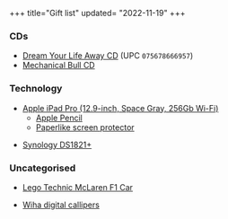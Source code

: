+++
title="Gift list"
updated= "2022-11-19"
+++

### CDs
- [Dream Your Life Away CD](https://www.discogs.com/release/7992930) (UPC `075678666957`)
- [Mechanical Bull CD](https://www.discogs.com/master/599554?format=CD)

<!--### Clothes
- [Darn Tough Quarter Light socks](https://darntough.com/collections/mens-1-4-socks/products/mens-light-hiker-quarter-lightweight-hiking-sock-last-chance) ([military discount](https://darntough.com/pages/exclusive-discounts))
- [Patagonia beanie (Black)](https://www.patagonia.com/product/everyday-beanie/194187036997.html)
- [Patagonia Torrentshell (Black, Medium)](https://www.patagonia.com/product/mens-torrentshell-3l-rain-jacket/192964428010.html)

### Flat
- [Dyson v8](https://www.dyson.com/vacuum-cleaners/cordless/v8/absolute/silver-nickel)
- [IKEA glass container (14oz)](https://www.ikea.com/us/en/p/ikea-365-food-container-with-lid-round-glass-plastic-s09269094)
- [IKEA glass container (34oz)](https://www.ikea.com/us/en/p/ikea-365-food-container-with-lid-rectangular-glass-plastic-s89269071)
- [Lee Valley measuring spoons](https://www.leevalley.com/en-us/shop/kitchen/measurement/measuring-spoons/45139-spice-jar-measuring-spoons)
- [Lee Valley spatula](https://www.leevalley.com/en-us/shop/kitchen/cooking-utensils/spatulas/62804-stainless-steel-spatula)
- [Monoprice hight-adjustable desk frame](https://www.monoprice.com/product?p_id=36078)
- [Ove Glove](https://smile.amazon.com/dp/B0797DTFLM)
- [OXO wooden spoon](https://www.oxo.com/categories/cooking-and-baking/utensils/spoons-spatulas-turners/wooden-large-spoon.html)
- [Soehnle 915x (9150.03.040)](https://www.soehnle-professional.com/en/productgroup/details/589/)
- [Soehnle scale](https://www.leifheit.com/en-en/soehnle/analogue-personal-scales/17064/analogue-personal-scale-tempo-white/61098)
- [StreetCarvings San Diego](https://streetcarvings.com/products/san-diego-carving-map-coming-soon)
- [Vollrath cooking tongs](https://www.webstaurantstore.com/vollrath-4781622-jacobs-pride-16-hi-temp-stainless-steel-scalloped-tong-with-nylon-end-and-coated-handle/9224781622.html)

### Literature
- [A Mountaineer's Life](https://www.patagonia.com/a-mountaineers-life-by-allen-steck-hardcover-book/BK790.html)
- [Herman Miller: A Way of Living](https://bookshop.org/books/herman-miller-a-way-of-living/9780714875217) (ISBN `9780714875217`)
- [Life is Strange Vol. 6 (Paperback)](https://smile.amazon.com/gp/product/1787734757) (ISBN `9781787734757`)
- [Parks](https://standardsmanual.com/products/parks) (ISBN `9780578469829`)
- [The Art of Sound: A Visual History for Audiophiles](https://bookshop.org/books/the-art-of-sound-a-visual-history-for-audiophiles/9780500519288) (ISBN `9780500519288`) <!---->

### Technology
- [Apple iPad Pro (12.9-inch, Space Gray, 256Gb Wi-Fi)](https://www.apple.com/shop/buy-ipad/ipad-pro/12.9-inch-display-256gb-space-gray-wifi)
  - [Apple Pencil](https://www.apple.com/shop/product/MU8F2AM/A)
  - [Paperlike screen protector](https://paperlike.com/)
<!--- [Fujifilm X-T4 with 16-80mm](https://fujifilm-x.registria.com/products/0-74101-20231-1)<!---->
- [Synology DS1821+](https://bhpho.to/3tL3yus)

### Uncategorised
<!--- [Apple credits](https://www.apple.com/fr/shop/buy-giftcard/giftcard)
- [Backblaze credits](https://secure.backblaze.com/gift.htm)
- [CERN "Hydrogen" bottle](https://visit.cern/content/hydrogen) <!---->
- [Lego Technic McLaren F1 Car](https://www.lego.com/en-us/product/mclaren-formula-1-race-car-42141)
<!--- [PB 8321 B2](https://www.pbswisstools.com/en/tools/quality-hand-tools/torque-tools/product/pb-8321set-b2) <!---->
- [Wiha digital callipers](https://www.wiha.com/int/en/tools/measurement-tools/wiha-fibre-glass-reinforced-measuring-callipers/1120/callipers-digimax-digital?c=28)
<!--- [Wiha multimeter](https://www.wiha.com/int/en/tools/electro/measuring-equipment/1801/digital-multimeter-up-to-1-000-v-ac-cat-iv?c=28)
- [Wiha spanner set](https://www.wihatools.com/products/digital-caliper-digimax) <!---->
